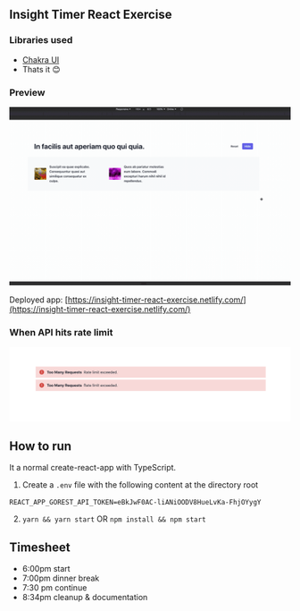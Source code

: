 ## Insight Timer React Exercise

### Libraries used

- [Chakra UI](https://chakra-ui.com/)
- Thats it 😊

### Preview

![Preview](./public/Preview.gif)

Deployed app: [https://insight-timer-react-exercise.netlify.com/](https://insight-timer-react-exercise.netlify.com/)

### When API hits rate limit

![Error](./public/Error.png)

## How to run

It a normal create-react-app with TypeScript.

1. Create a `.env` file with the following content at the directory root

```
REACT_APP_GOREST_API_TOKEN=eBkJwF0AC-liANiOODV8HueLvKa-FhjOYygY
```

2. `yarn && yarn start` OR `npm install && npm start`

## Timesheet

- 6:00pm start
- 7:00pm dinner break
- 7:30 pm continue
- 8:34pm cleanup & documentation
